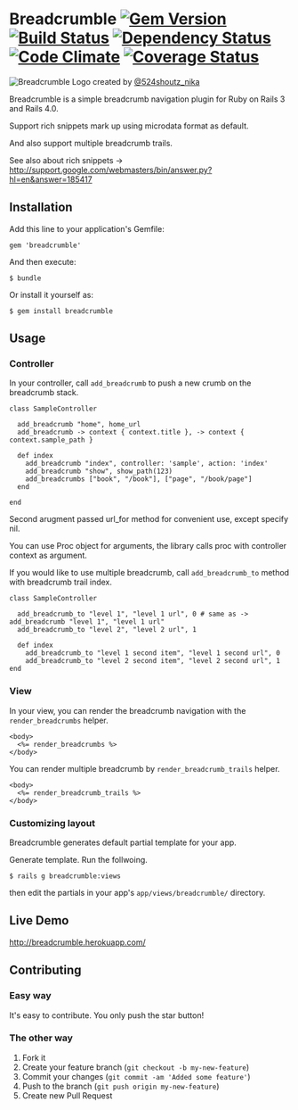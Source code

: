 # Breadcrumble [![Gem Version](https://badge.fury.io/rb/breadcrumble.png)](http://badge.fury.io/rb/breadcrumble) [![Build Status](https://secure.travis-ci.org/ma2gedev/breadcrumble.png?branch=master)](http://travis-ci.org/ma2gedev/breadcrumble) [![Dependency Status](https://gemnasium.com/ma2gedev/breadcrumble.png)](https://gemnasium.com/ma2gedev/breadcrumble) [![Code Climate](https://codeclimate.com/github/ma2gedev/breadcrumble.png)](https://codeclimate.com/github/ma2gedev/breadcrumble) [![Coverage Status](https://coveralls.io/repos/ma2gedev/breadcrumble/badge.png)](https://coveralls.io/r/ma2gedev/breadcrumble)

![Breadcrumble Logo](http://ma2gedev.github.io/breadcrumble/images/logo_s.png)
created by [@524shoutz_nika](https://twitter.com/524shoutz_nika)

Breadcrumble is a simple breadcrumb navigation plugin for Ruby on Rails 3 and Rails 4.0.

Support rich snippets mark up using microdata format as default.

And also support multiple breadcrumb trails.

See also about rich snippets -> <http://support.google.com/webmasters/bin/answer.py?hl=en&answer=185417>

## Installation

Add this line to your application's Gemfile:

    gem 'breadcrumble'

And then execute:

    $ bundle

Or install it yourself as:

    $ gem install breadcrumble

## Usage
### Controller
In your controller, call `add_breadcrumb` to push a new crumb on the breadcrumb stack.

    class SampleController
    
      add_breadcrumb "home", home_url
      add_breadcrumb -> context { context.title }, -> context { context.sample_path }
      
      def index
        add_breadcrumb "index", controller: 'sample', action: 'index'
        add_breadcrumb "show", show_path(123)
        add_breadcrumbs ["book", "/book"], ["page", "/book/page"]
      end
    
    end

Second arugment passed url_for method for convenient use, except specify nil.

You can use Proc object for arguments, the library calls proc with controller context as argument.

If you would like to use multiple breadcrumb, call `add_breadcrumb_to` method with breadcrumb trail index.

    class SampleController
    
      add_breadcrumb_to "level 1", "level 1 url", 0 # same as -> add_breadcrumb "level 1", "level 1 url"
      add_breadcrumb_to "level 2", "level 2 url", 1
    
      def index
        add_breadcrumb_to "level 1 second item", "level 1 second url", 0
        add_breadcrumb_to "level 2 second item", "level 2 second url", 1
    end

### View
In your view, you can render the breadcrumb navigation with the `render_breadcrumbs` helper.

    <body>
      <%= render_breadcrumbs %>
    </body>

You can render multiple breadcrumb by `render_breadcrumb_trails` helper.

    <body>
      <%= render_breadcrumb_trails %>
    </body>

### Customizing layout
Breadcrumble generates default partial template for your app.

Generate template. Run the follwoing.

    $ rails g breadcrumble:views

then edit the partials in your app's `app/views/breadcrumble/` directory.

## Live Demo
<http://breadcrumble.herokuapp.com/>

## Contributing

### Easy way
It's easy to contribute. You only push the star button!

### The other way

1. Fork it
2. Create your feature branch (`git checkout -b my-new-feature`)
3. Commit your changes (`git commit -am 'Added some feature'`)
4. Push to the branch (`git push origin my-new-feature`)
5. Create new Pull Request

